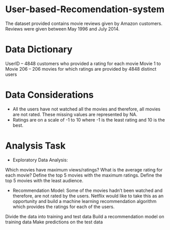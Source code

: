 # User-based-Recomendation-system
The dataset provided contains movie reviews given by Amazon customers. Reviews were given between May 1996 and July 2014.

# Data Dictionary
UserID – 4848 customers who provided a rating for each movie
Movie 1 to Movie 206 – 206 movies for which ratings are provided by 4848 distinct users

# Data Considerations
- All the users have not watched all the movies and therefore, all movies are not rated. These missing values are represented by NA.
- Ratings are on a scale of -1 to 10 where -1 is the least rating and 10 is the best.

# Analysis Task
- Exploratory Data Analysis:

Which movies have maximum views/ratings?
What is the average rating for each movie? Define the top 5 movies with the maximum ratings.
Define the top 5 movies with the least audience.
- Recommendation Model: Some of the movies hadn’t been watched and therefore, are not rated by the users. Netflix would like to take this as an opportunity and build a machine learning recommendation algorithm which provides the ratings for each of the users.

Divide the data into training and test data
Build a recommendation model on training data
Make predictions on the test data
